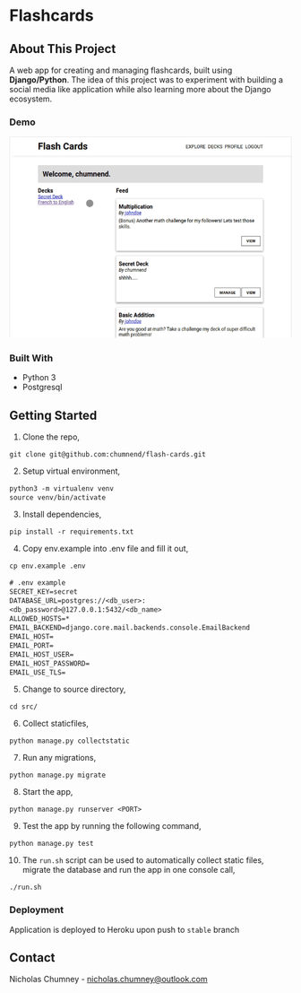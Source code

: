 # Flashcards

## About This Project
A web app for creating and managing flashcards, built using **Django/Python**. The idea of this 
project was to experiment with building a social media like application while also learning 
more about the Django ecosystem.

### Demo
<p align="center">
  <img src="flashcards-capture.gif" alt="animated" />
</p>

### Built With
- Python 3
- Postgresql

## Getting Started

1) Clone the repo,
```
git clone git@github.com:chumnend/flash-cards.git
```

2) Setup virtual environment,
```
python3 -m virtualenv venv
source venv/bin/activate
```

3) Install dependencies,
```
pip install -r requirements.txt
```

4) Copy env.example into .env file and fill it out,
```
cp env.example .env
```

```
# .env example
SECRET_KEY=secret
DATABASE_URL=postgres://<db_user>:<db_password>@127.0.0.1:5432/<db_name>
ALLOWED_HOSTS=*
EMAIL_BACKEND=django.core.mail.backends.console.EmailBackend
EMAIL_HOST=
EMAIL_PORT=
EMAIL_HOST_USER=
EMAIL_HOST_PASSWORD=
EMAIL_USE_TLS=
```

5) Change to source directory,
```
cd src/
```

6) Collect staticfiles,
```
python manage.py collectstatic
```

7) Run any migrations,
```
python manage.py migrate
```

8) Start the app,
```
python manage.py runserver <PORT>
```

9) Test the app by running the following command,

```
python manage.py test
```

10) The `run.sh` script can be used to automatically collect static files, migrate 
the database and run the app in one console call,

```
./run.sh
```

### Deployment
Application is deployed to Heroku upon push to `stable` branch

## Contact
Nicholas Chumney - [nicholas.chumney@outlook.com](nicholas.chumney@outlook.com) 
